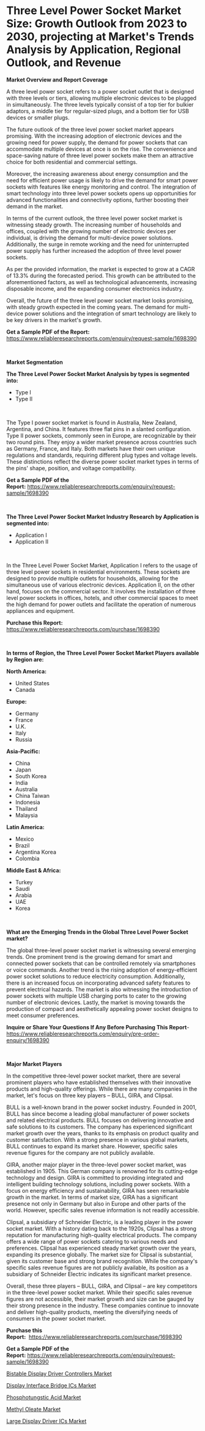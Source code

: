 <p><h1>Three Level Power Socket Market Size: Growth Outlook from 2023 to 2030, projecting at Market's Trends Analysis by Application, Regional Outlook, and Revenue</h1></p><p><strong>Market Overview and Report Coverage</strong></p>
<p><p>A three level power socket refers to a power socket outlet that is designed with three levels or tiers, allowing multiple electronic devices to be plugged in simultaneously. The three levels typically consist of a top tier for bulkier adaptors, a middle tier for regular-sized plugs, and a bottom tier for USB devices or smaller plugs.</p><p>The future outlook of the three level power socket market appears promising. With the increasing adoption of electronic devices and the growing need for power supply, the demand for power sockets that can accommodate multiple devices at once is on the rise. The convenience and space-saving nature of three level power sockets make them an attractive choice for both residential and commercial settings.</p><p>Moreover, the increasing awareness about energy consumption and the need for efficient power usage is likely to drive the demand for smart power sockets with features like energy monitoring and control. The integration of smart technology into three level power sockets opens up opportunities for advanced functionalities and connectivity options, further boosting their demand in the market.</p><p>In terms of the current outlook, the three level power socket market is witnessing steady growth. The increasing number of households and offices, coupled with the growing number of electronic devices per individual, is driving the demand for multi-device power solutions. Additionally, the surge in remote working and the need for uninterrupted power supply has further increased the adoption of three level power sockets.</p><p>As per the provided information, the market is expected to grow at a CAGR of 13.3% during the forecasted period. This growth can be attributed to the aforementioned factors, as well as technological advancements, increasing disposable income, and the expanding consumer electronics industry.</p><p>Overall, the future of the three level power socket market looks promising, with steady growth expected in the coming years. The demand for multi-device power solutions and the integration of smart technology are likely to be key drivers in the market's growth.</p></p>
<p><strong>Get a Sample PDF of the Report:</strong> <a href="https://www.reliableresearchreports.com/enquiry/request-sample/1698390">https://www.reliableresearchreports.com/enquiry/request-sample/1698390</a></p>
<p>&nbsp;</p>
<p><strong>Market Segmentation</strong></p>
<p><strong>The Three Level Power Socket Market Analysis by types is segmented into:</strong></p>
<p><ul><li>Type I</li><li>Type II</li></ul></p>
<p>&nbsp;</p>
<p><p>The Type I power socket market is found in Australia, New Zealand, Argentina, and China. It features three flat pins in a slanted configuration. Type II power sockets, commonly seen in Europe, are recognizable by their two round pins. They enjoy a wider market presence across countries such as Germany, France, and Italy. Both markets have their own unique regulations and standards, requiring different plug types and voltage levels. These distinctions reflect the diverse power socket market types in terms of the pins' shape, position, and voltage compatibility.</p></p>
<p><strong>Get a Sample PDF of the Report:</strong>&nbsp;<a href="https://www.reliableresearchreports.com/enquiry/request-sample/1698390">https://www.reliableresearchreports.com/enquiry/request-sample/1698390</a></p>
<p>&nbsp;</p>
<p><strong>The Three Level Power Socket Market Industry Research by Application is segmented into:</strong></p>
<p><ul><li>Application I</li><li>Application II</li></ul></p>
<p>&nbsp;</p>
<p><p>In the Three Level Power Socket Market, Application I refers to the usage of three level power sockets in residential environments. These sockets are designed to provide multiple outlets for households, allowing for the simultaneous use of various electronic devices. Application II, on the other hand, focuses on the commercial sector. It involves the installation of three level power sockets in offices, hotels, and other commercial spaces to meet the high demand for power outlets and facilitate the operation of numerous appliances and equipment.</p></p>
<p><strong>Purchase this Report:</strong>&nbsp; <a href="https://www.reliableresearchreports.com/purchase/1698390">https://www.reliableresearchreports.com/purchase/1698390</a></p>
<p>&nbsp;</p>
<p><strong>In terms of Region, the Three Level Power Socket Market Players available by Region are:</strong></p>
<p>
    <p> <strong> North America: </strong>
        <ul>
            <li>United States</li>
            <li>Canada</li>
        </ul>
        </p> 
    <p> <strong> Europe: </strong>
        <ul>
            <li>Germany</li>
            <li>France</li>
            <li>U.K.</li>
            <li>Italy</li>
            <li>Russia</li>
        </ul>
        </p> 
    <p> <strong> Asia-Pacific: </strong>
        <ul>
            <li>China</li>
            <li>Japan</li>
            <li>South Korea</li>
            <li>India</li>
            <li>Australia</li>
            <li>China Taiwan</li>
            <li>Indonesia</li>
            <li>Thailand</li>
            <li>Malaysia</li>
        </ul>
        </p> 
    <p> <strong> Latin America: </strong>
        <ul>
            <li>Mexico</li>
            <li>Brazil</li>
            <li>Argentina Korea</li>
            <li>Colombia</li>
        </ul>
        </p> 
    <p> <strong> Middle East & Africa: </strong>
        <ul>
            <li>Turkey</li>
            <li>Saudi</li>
            <li>Arabia</li>
            <li>UAE</li>
            <li>Korea</li>
        </ul>
    </p>
    </p>
<p>&nbsp;</p>
<p><strong>What are the Emerging Trends in the Global Three Level Power Socket market?</strong></p>
<p><p>The global three-level power socket market is witnessing several emerging trends. One prominent trend is the growing demand for smart and connected power sockets that can be controlled remotely via smartphones or voice commands. Another trend is the rising adoption of energy-efficient power socket solutions to reduce electricity consumption. Additionally, there is an increased focus on incorporating advanced safety features to prevent electrical hazards. The market is also witnessing the introduction of power sockets with multiple USB charging ports to cater to the growing number of electronic devices. Lastly, the market is moving towards the production of compact and aesthetically appealing power socket designs to meet consumer preferences.</p></p>
<p><strong>Inquire or Share Your Questions If Any Before Purchasing This Report</strong>- <a href="https://www.reliableresearchreports.com/enquiry/pre-order-enquiry/1698390">https://www.reliableresearchreports.com/enquiry/pre-order-enquiry/1698390</a></p>
<p>&nbsp;</p>
<p><strong>Major Market Players</strong></p>
<p><p>In the competitive three-level power socket market, there are several prominent players who have established themselves with their innovative products and high-quality offerings. While there are many companies in the market, let's focus on three key players – BULL, GIRA, and Clipsal. </p><p>BULL is a well-known brand in the power socket industry. Founded in 2001, BULL has since become a leading global manufacturer of power sockets and related electrical products. BULL focuses on delivering innovative and safe solutions to its customers. The company has experienced significant market growth over the years, thanks to its emphasis on product quality and customer satisfaction. With a strong presence in various global markets, BULL continues to expand its market share. However, specific sales revenue figures for the company are not publicly available.</p><p>GIRA, another major player in the three-level power socket market, was established in 1905. This German company is renowned for its cutting-edge technology and design. GIRA is committed to providing integrated and intelligent building technology solutions, including power sockets. With a focus on energy efficiency and sustainability, GIRA has seen remarkable growth in the market. In terms of market size, GIRA has a significant presence not only in Germany but also in Europe and other parts of the world. However, specific sales revenue information is not readily accessible.</p><p>Clipsal, a subsidiary of Schneider Electric, is a leading player in the power socket market. With a history dating back to the 1920s, Clipsal has a strong reputation for manufacturing high-quality electrical products. The company offers a wide range of power sockets catering to various needs and preferences. Clipsal has experienced steady market growth over the years, expanding its presence globally. The market size for Clipsal is substantial, given its customer base and strong brand recognition. While the company's specific sales revenue figures are not publicly available, its position as a subsidiary of Schneider Electric indicates its significant market presence.</p><p>Overall, these three players – BULL, GIRA, and Clipsal – are key competitors in the three-level power socket market. While their specific sales revenue figures are not accessible, their market growth and size can be gauged by their strong presence in the industry. These companies continue to innovate and deliver high-quality products, meeting the diversifying needs of consumers in the power socket market.</p></p>
<p><strong>Purchase this Report:</strong>&nbsp;&nbsp;<a href="https://www.reliableresearchreports.com/purchase/1698390">https://www.reliableresearchreports.com/purchase/1698390</a></p>
<p></p>
<p><strong>Get a Sample PDF of the Report:</strong>&nbsp;<a href="https://www.reliableresearchreports.com/enquiry/request-sample/1698390">https://www.reliableresearchreports.com/enquiry/request-sample/1698390</a></p>
<p><p><a href="https://www.linkedin.com/pulse/bistable-display-driver-controllers-market-research-report-unlocks/">Bistable Display Driver Controllers Market</a></p><p><a href="https://www.linkedin.com/pulse/display-interface-bridge-ics-market-size-2023-2030-global-industrial/">Display Interface Bridge ICs Market</a></p><p><a href="https://medium.com/@orphabrakus2023/phosphotungstic-acid-market-trends-forecast-and-competitive-analysis-to-2030-0c88262dfdb2">Phosphotungstic Acid Market</a></p><p><a href="https://medium.com/@twilabailey2000/methyl-oleate-market-trends-and-market-analysis-forecasted-for-period-2023-2030-cc09bb1d46b6">Methyl Oleate Market</a></p><p><a href="https://www.linkedin.com/pulse/large-display-driver-ics-market-size-share-amp-trends-analysis/">Large Display Driver ICs Market</a></p></p>